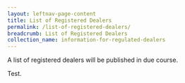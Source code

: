 ```yaml
---
layout: leftnav-page-content
title: List of Registered Dealers
permalink: /list-of-registered-dealers/
breadcrumb: List of Registered Dealers
collection_name: information-for-regulated-dealers
---
```


A list of registered dealers will be published in due course.

Test.
